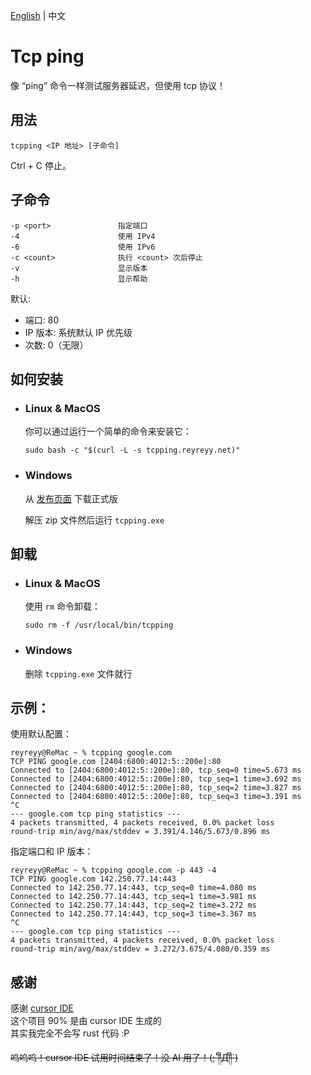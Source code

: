 [English](https://github.com/ReyReyy/tcpping/blob/master/README.md) | 中文

# Tcp ping

像 “ping” 命令一样测试服务器延迟，但使用 tcp 协议！

## 用法

```
tcpping <IP 地址> [子命令]
```

Ctrl + C 停止。

## 子命令

```
-p <port>               指定端口
-4                      使用 IPv4
-6                      使用 IPv6
-c <count>              执行 <count> 次后停止
-v                      显示版本
-h                      显示帮助
```

默认:

- 端口: 80
- IP 版本: 系统默认 IP 优先级
- 次数: 0（无限）

## 如何安装

- ### Linux & MacOS

  你可以通过运行一个简单的命令来安装它：

  ```
  sudo bash -c "$(curl -L -s tcpping.reyreyy.net)"
  ```

- ### Windows

  从 [发布页面](https://github.com/ReyReyy/tcpping/releases) 下载正式版

  解压 zip 文件然后运行 `tcpping.exe`

## 卸载

- ### Linux & MacOS

  使用 `rm` 命令卸载：

  ```
  sudo rm -f /usr/local/bin/tcpping
  ```

- ### Windows

  删除 `tcpping.exe` 文件就行

## 示例：

使用默认配置：

```
reyreyy@ReMac ~ % tcpping google.com
TCP PING google.com [2404:6800:4012:5::200e]:80
Connected to [2404:6800:4012:5::200e]:80, tcp_seq=0 time=5.673 ms
Connected to [2404:6800:4012:5::200e]:80, tcp_seq=1 time=3.692 ms
Connected to [2404:6800:4012:5::200e]:80, tcp_seq=2 time=3.827 ms
Connected to [2404:6800:4012:5::200e]:80, tcp_seq=3 time=3.391 ms
^C
--- google.com tcp ping statistics ---
4 packets transmitted, 4 packets received, 0.0% packet loss
round-trip min/avg/max/stddev = 3.391/4.146/5.673/0.896 ms
```

指定端口和 IP 版本：

```
reyreyy@ReMac ~ % tcpping google.com -p 443 -4
TCP PING google.com 142.250.77.14:443
Connected to 142.250.77.14:443, tcp_seq=0 time=4.080 ms
Connected to 142.250.77.14:443, tcp_seq=1 time=3.981 ms
Connected to 142.250.77.14:443, tcp_seq=2 time=3.272 ms
Connected to 142.250.77.14:443, tcp_seq=3 time=3.367 ms
^C
--- google.com tcp ping statistics ---
4 packets transmitted, 4 packets received, 0.0% packet loss
round-trip min/avg/max/stddev = 3.272/3.675/4.080/0.359 ms
```

## 感谢

感谢 [cursor IDE](https://www.cursor.com/)<br>
这个项目 90% 是由 cursor IDE 生成的<br>
其实我完全不会写 rust 代码 :P<br>

~~呜呜呜！cursor IDE 试用时间结束了！没 AI 用了！(;´༎ຶД༎ຶ`)~~
